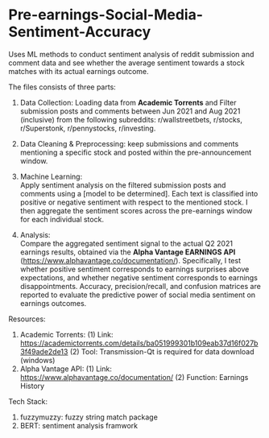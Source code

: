 <!--
 * @Author: YuxinYY yuxine628@gmail.com
 * @Date: 2025-09-08 12:13:31
 * @LastEditors: YuxinYY yuxine628@gmail.com
 * @LastEditTime: 2025-09-11 02:19:53
 * @FilePath: \reddit\README.md
 * @Description: 这是默认设置,请设置`customMade`, 打开koroFileHeader查看配置 进行设置: https://github.com/OBKoro1/koro1FileHeader/wiki/%E9%85%8D%E7%BD%AE
-->
# Pre-earnings-Social-Media-Sentiment-Accuracy
Uses ML methods to conduct sentiment analysis of reddit submission and comment data and see whether the average sentiment towards a stock matches with its actual earnings outcome.

The files consists of three parts:
1. Data Collection: Loading data from **Academic Torrents** and Filter submission posts and comments between Jun 2021 and Aug 2021 (inclusive) from the following subreddits: r/wallstreetbets, r/stocks, r/Superstonk, r/pennystocks, r/investing.
2. Data Cleaning & Preprocessing: keep submissions and comments mentioning a specific stock and posted within the pre-announcement window.
3. Machine Learning:  
Apply sentiment analysis on the filtered submission posts and comments using a [model to be determined]. Each text is classified into positive or negative sentiment with respect to the mentioned stock. I then aggregate the sentiment scores across the pre-earnings window for each individual stock.

4. Analysis:  
Compare the aggregated sentiment signal to the actual Q2 2021 earnings results, obtained via the **Alpha Vantage EARNINGS API** (https://www.alphavantage.co/documentation/). Specifically, I test whether positive sentiment corresponds to earnings surprises above expectations, and whether negative sentiment corresponds to earnings disappointments. Accuracy, precision/recall, and confusion matrices are reported to evaluate the predictive power of social media sentiment on earnings outcomes.


Resources:
1. Academic Torrents:
   (1) Link: https://academictorrents.com/details/ba051999301b109eab37d16f027b3f49ade2de13 
   (2) Tool: Transmission-Qt is required for data download (windows)
2. Alpha Vantage API:
   (1) Link: https://www.alphavantage.co/documentation/
   (2) Function: Earnings History

Tech Stack:
1. fuzzymuzzy: fuzzy string match package
2. BERT: sentiment analysis framwork

